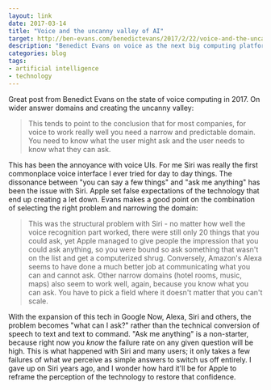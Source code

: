 ```yaml
---
layout: link
date: 2017-03-14
title: "Voice and the uncanny valley of AI"
target: http://ben-evans.com/benedictevans/2017/2/22/voice-and-the-uncanny-valley-of-ai
description: "Benedict Evans on voice as the next big computing platform"
categories: blog
tags:
- artificial intelligence
- technology
---
```


Great post from Benedict Evans on the state of voice computing in 2017. On wider answer domains and creating the uncanny valley:

> This tends to point to the conclusion that for most companies, for voice to work really well you need a narrow and predictable domain. You need to know what the user might ask and the user needs to know what they can ask.

This has been the annoyance with voice UIs. For me Siri was really the first commonplace voice interface I ever tried for day to day things. The dissonance between "you can say a few things" and "ask me anything" has been the issue with Siri. Apple set false expectations of the technology that end up creating a let down. Evans makes a good point on the combination of selecting the right problem and narrowing the domain:

> This was the structural problem with Siri - no matter how well the voice recognition part worked, there were still only 20 things that you could ask, yet Apple managed to give people the impression that you could ask anything, so you were bound so ask something that wasn't on the list and get a computerized shrug. Conversely, Amazon's Alexa seems to have done a much better job at communicating what you can and cannot ask. Other narrow domains (hotel rooms, music, maps) also seem to work well, again, because you know what you can ask. You have to pick a field where it doesn't matter that you can't scale.

With the expansion of this tech in Google Now, Alexa, Siri and others, the problem becomes "what can I ask?" rather than the technical conversion of speech to text and text to command. "Ask me anything" is a non-starter, because right now you _know_ the failure rate on any given question will be high. This is what happened with Siri and many users; it only takes a few failures of what _we_ perceive as simple answers to switch us off entirely. I gave up on Siri years ago, and I wonder how hard it'll be for Apple to reframe the perception of the technology to restore that confidence.
